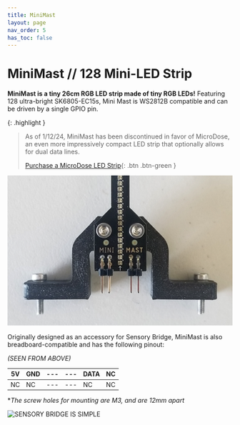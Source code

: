 ```yaml
---
title: MiniMast
layout: page
nav_order: 5
has_toc: false
---
```


# MiniMast // 128 Mini-LED Strip

**MiniMast is a tiny 26cm RGB LED strip made of tiny RGB LEDs!** Featuring 128 ultra-bright SK6805-EC15s, Mini Mast is WS2812B compatible and can be driven by a single GPIO pin.

{: .highlight }
> As of 1/12/24, MiniMast has been discontinued in favor of MicroDose, an even more impressively compact LED strip that optionally allows for dual data lines.
>
> [Purchase a MicroDose LED Strip](https://sensorybridge.rocks/microdose.html){: .btn .btn-green }

![SENSORY BRIDGE IS SIMPLE](https://github.com/connornishijima/sensory_bridge_docs/blob/main/img/mast1.png?raw=true)

Originally designed as an accessory for Sensory Bridge, MiniMast is also breadboard-compatible and has the following pinout:

*(SEEN FROM ABOVE)*

| 5V | GND | --- | --- | DATA | NC |
|----|-----| --- | --- |------|----|
| NC | NC  | --- | --- | NC   | NC |

**The screw holes for mounting are M3, and are 12mm apart*

![SENSORY BRIDGE IS SIMPLE](https://github.com/connornishijima/sensory_bridge_docs/blob/main/img/mast8.jpg?raw=true)
